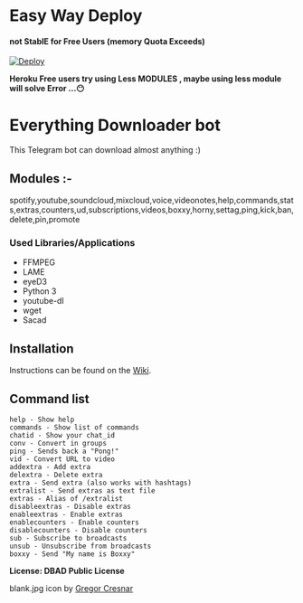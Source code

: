 # Easy Way Deploy
#### not StablE for Free Users (memory Quota Exceeds)

[![Deploy](https://www.herokucdn.com/deploy/button.svg)](https://heroku.com/deploy)

**Heroku Free users try using Less MODULES , maybe using less module will solve Error ...😶**

# Everything Downloader bot

This Telegram bot can download almost anything :)


## Modules :-

spotify,youtube,soundcloud,mixcloud,voice,videonotes,help,commands,stats,extras,counters,ud,subscriptions,videos,boxxy,horny,settag,ping,kick,ban,delete,pin,promote

### Used Libraries/Applications
- FFMPEG
- LAME
- eyeD3
- Python 3
- youtube-dl
- wget
- Sacad

## Installation

Instructions can be found on the [Wiki](https://git.koyu.space/koyu/everythingbot/wiki).

## Command list

```
help - Show help
commands - Show list of commands
chatid - Show your chat_id
conv - Convert in groups
ping - Sends back a "Pong!"
vid - Convert URL to video
addextra - Add extra
delextra - Delete extra
extra - Send extra (also works with hashtags)
extralist - Send extras as text file
extras - Alias of /extralist
disableextras - Disable extras
enableextras - Enable extras
enablecounters - Enable counters
disablecounters - Disable counters
sub - Subscribe to broadcasts
unsub - Unsubscribe from broadcasts
boxxy - Send "My name is Boxxy"
```

**License: DBAD Public License**

blank.jpg icon by [Gregor Cresnar](https://www.flaticon.com/authors/gregor-cresnar)
